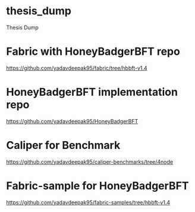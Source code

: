 # thesis_dump
Thesis Dump

# Fabric with HoneyBadgerBFT repo
https://github.com/yadavdeepak95/fabric/tree/hbbft-v1.4

# HoneyBadgerBFT implementation repo
https://github.com/yadavdeepak95/HoneyBadgerBFT

# Caliper for Benchmark
https://github.com/yadavdeepak95/caliper-benchmarks/tree/4node

# Fabric-sample for HoneyBadgerBFT
https://github.com/yadavdeepak95/fabric-samples/tree/hbbft-v1.4
